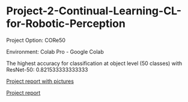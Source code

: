 # Project-2-Continual-Learning-CL-for-Robotic-Perception

Project Option: CORe50

Environment: Colab Pro - Google Colab

The highest accuracy for classification at object level (50 classes) with ResNet-50: 0.821533333333333

[Project report with pictures](https://github.com/marxshen/Continual-Learning-for-Robotic-Perception/blob/master/Report%20for%20Continual%20Learning%20(CL)%20for%20Robotic%20Perception.pdf)

[Project report](https://github.com/marxshen/Continual-Learning-for-Robotic-Perception/blob/master/Report%20for%20Continual%20Learning%20(CL)%20for%20Robotic%20Perception.md)
